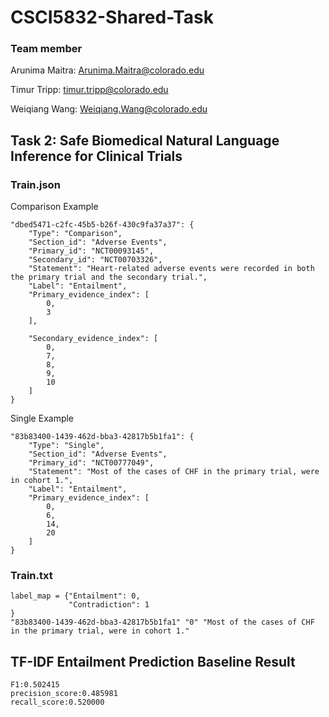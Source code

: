 # CSCI5832-Shared-Task
### Team member
Arunima Maitra: Arunima.Maitra@colorado.edu

Timur Tripp: timur.tripp@colorado.edu

Weiqiang Wang: Weiqiang.Wang@colorado.edu



<!-- ABOUT THE PROJECT -->
## Task 2: Safe Biomedical Natural Language Inference for Clinical Trials 

### Train.json


Comparison Example

    "dbed5471-c2fc-45b5-b26f-430c9fa37a37": {
        "Type": "Comparison",
        "Section_id": "Adverse Events",
        "Primary_id": "NCT00093145",
        "Secondary_id": "NCT00703326",
        "Statement": "Heart-related adverse events were recorded in both the primary trial and the secondary trial.",
        "Label": "Entailment",
        "Primary_evidence_index": [
            0,
            3
        ],

        "Secondary_evidence_index": [
            0,
            7,
            8,
            9,
            10
        ]
    }

 Single Example

    "83b83400-1439-462d-bba3-42817b5b1fa1": {
        "Type": "Single",
        "Section_id": "Adverse Events",
        "Primary_id": "NCT00777049",
        "Statement": "Most of the cases of CHF in the primary trial, were in cohort 1.",
        "Label": "Entailment",
        "Primary_evidence_index": [
            0,
            6,
            14,
            20
        ]
    }

### Train.txt
    label_map = {"Entailment": 0,
                 "Contradiction": 1
    }
    "83b83400-1439-462d-bba3-42817b5b1fa1" "0" "Most of the cases of CHF in the primary trial, were in cohort 1."

## TF-IDF Entailment Prediction Baseline Result
    F1:0.502415
    precision_score:0.485981
    recall_score:0.520000



